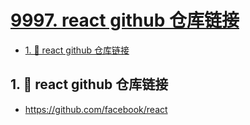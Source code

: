 # [9997. react github 仓库链接](https://github.com/Tdahuyou/react/tree/main/9997.%20react%20github%20%E4%BB%93%E5%BA%93%E9%93%BE%E6%8E%A5)

<!-- region:toc -->
- [1. 🔗 react github 仓库链接](#1--react-github-仓库链接)
<!-- endregion:toc -->

## 1. 🔗 react github 仓库链接

- https://github.com/facebook/react
